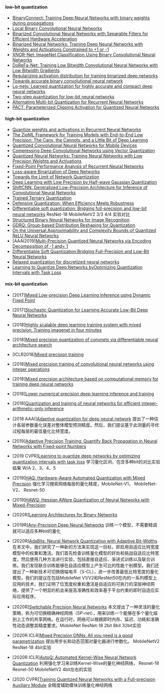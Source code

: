 #### low-bit quantization
- [BinaryConnect: Training Deep Neural Networks with binary weights during propagations](https://arxiv.org/pdf/1511.00363.pdf)
- [Local Binary Convolutional Neural Networks](https://arxiv.org/pdf/1608.06049.pdf)
- [Binarized Convolutional Neural Networks with Separable Filters for Efficient Hardware Acceleration](https://arxiv.org/pdf/1707.04693.pdf)
- [Binarized Neural Networks: Training Deep Neural Networks with Weights and Activations Constrained to +1 or -1](https://arxiv.org/pdf/1602.02830.pdf)
- [XNOR-Net: ImageNet Classification Using Binary Convolutional Neural Networks](https://arxiv.org/pdf/1603.05279.pdf)
- [DoReFa-Net: Training Low Bitwidth Convolutional Neural Networks with Low Bitwidth Gradients](https://arxiv.org/pdf/1606.06160.pdf)
- [Regularizing activation distribution for training binarized deep networks](http://openaccess.thecvf.com/content_CVPR_2019/papers/Ding_Regularizing_Activation_Distribution_for_Training_Binarized_Deep_Networks_CVPR_2019_paper.pdf)
- [Towards accurate binary convolutional neural network](https://arxiv.org/pdf/1711.11294.pdf)
- [Lq-nets: Learned quantization for highly accurate and compact deep neural networks](https://arxiv.org/pdf/1807.10029.pdf)
- [Two-step quantization for low-bit neural networks](http://openaccess.thecvf.com/content_cvpr_2018/papers/Wang_Two-Step_Quantization_for_CVPR_2018_paper.pdf)
- [Alternating Multi-bit Quantization for Recurrent Neural Networks](https://arxiv.org/pdf/1802.00150.pdf)
- [PACT: Parameterized Clipping Activation for Quantized Neural Networks](https://arxiv.org/pdf/1805.06085.pdf)

#### high-bit quantization
- [Quantize weights and activations in Recurrent Neural Networks](https://arxiv.org/pdf/1611.10176.pdf)
- [The ZipML Framework for Training Models with End-to-End Low Precision: The Cans, the Cannots, and a Little Bit of Deep Learning](https://arxiv.org/pdf/1611.05402.pdf)
- [Quantized Convolutional Neural Networks for Mobile Devices](https://arxiv.org/pdf/1512.06473.pdf)
- [Compressing Deep Convolutional Networks using Vector Quantization](https://arxiv.org/pdf/1412.6115.pdf)
- [Quantized Neural Networks: Training Neural Networks with Low Precision Weights and Activations](https://arxiv.org/pdf/1609.07061.pdf)
- [Fixed-Point Performance Analysis of Recurrent Neural Networks](https://arxiv.org/abs/1512.01322)
- [Loss-aware Binarization of Deep Networks](https://arxiv.org/pdf/1611.01600.pdf)
- [Towards the Limit of Network Quantization](https://arxiv.org/pdf/1612.01543.pdf)
- [Deep Learning with Low Precision by Half-wave Gaussian Quantization](https://arxiv.org/pdf/1702.00953.pdf)
- [ShiftCNN: Generalized Low-Precision Architecture for Inference of Convolutional Neural Networks](https://arxiv.org/pdf/1706.02393.pdf)
- [Trained Ternary Quantization](https://arxiv.org/pdf/1612.01064.pdf)
- [Defensive Quantization: When Efficiency Meets Robustness](https://arxiv.org/pdf/1904.08444.pdf)
- [Differentiable soft quantization: Bridging full-precision and low-bit neural networks](http://openaccess.thecvf.com/content_ICCV_2019/papers/Gong_Differentiable_Soft_Quantization_Bridging_Full-Precision_and_Low-Bit_Neural_Networks_ICCV_2019_paper.pdf) ResNet-18 MobileNetV2 3/3 4/4 实验对比
- [Structured Binary Neural Networks for Image Recognition](https://arxiv.xilesou.top/pdf/1909.09934.pdf)
- [GDRQ: Group-based Distribution Reshaping for Quantization](https://arxiv.xilesou.top/pdf/1908.01477.pdf)
- [On the Universal Approximability and Complexity Bounds of Quantized ReLU Neural Networks](https://arxiv.xilesou.top/pdf/1802.03646.pdf)
- [AAAI2019][Multi-Precision Quantized Neural Networks via Encoding Decomposition of -1 and+ 1](https://arxiv.org/pdf/1905.13389.pdf)
- [Differentiable Soft Quantization:Bridging Full-Precision and Low-Bit Neural Networks](http://openaccess.thecvf.com/content_ICCV_2019/papers/Gong_Differentiable_Soft_Quantization_Bridging_Full-Precision_and_Low-Bit_Neural_Networks_ICCV_2019_paper.pdf)
- [Relaxed quantization for discretized neural networks](https://arxiv.xilesou.top/pdf/1810.01875.pdf)
- [Learning to Quantize Deep Networks byOptimizing Quantization Intervals with Task Loss](http://openaccess.thecvf.com/content_CVPR_2019/papers/Jung_Learning_to_Quantize_Deep_Networks_by_Optimizing_Quantization_Intervals_With_CVPR_2019_paper.pdf)

#### mix-bit quantization
- [2017][Mixed Low-precision Deep Learning Inference using Dynamic Fixed Point](https://arxiv.xilesou.top/pdf/1701.08978.pdf)
- [2017][Stochastic Quantization for Learning Accurate Low-Bit Deep Neural Networks](https://link_springer.xilesou.top/article/10.1007/s11263-019-01168-2)
- [2018][Highly scalable deep learning training system with mixed precision: Training imagenet in four minutes](https://arxiv.xilesou.top/abs/1807.11205)
- [2018][Mixed precision quantization of convnets via differentiable neural architecture search](https://arxiv.xilesou.top/pdf/1812.00090.pdf)
- [ICLR2018][Mixed precision training](https://arxiv.xilesou.top/pdf/1710.03740.pdf%EF%BC%89。)

- [2018][Mixed precision training of convolutional neural networks using integer operations](https://arxiv.xilesou.top/abs/1802.00930)

- [2018][Mixed precision architecture based on computational memory for training deep neural networks](https://ieeexplore_ieee.xilesou.top/abstract/document/8351656/)

- [2018][Lower numerical precision deep learning inference and training](https://www.intel.ai/nervana/wp-content/uploads/sites/53/2018/05/Lower-Numerical-Precision-Deep-Learning-Inference-Training.pdf)

- [2018][Quantization and training of neural networks for efficient integer-arithmetic-only inference](http://openaccess.thecvf.com/content_cvpr_2018/html/Jacob_Quantization_and_Training_CVPR_2018_paper.html)

- [2018 AAAI][Adaptive quantization for deep neural network](https://www.aaai.org/ocs/index.php/AAAI/AAAI18/paper/viewPaper/16248)
提出了一种估计各层参数量化误差对整体模型预测精度。然后，我们提议基于此测量的寻优过程每层的最佳量化比特宽度。

- [2019][Adaptive Precision Training: Quantify Back Propagation in Neural Networks with Fixed-point Numbers](https://arxiv.xilesou.top/abs/1911.00361)

- [2019 CVPR][Learning to quantize deep networks by optimizing quantization intervals with task loss](http://openaccess.thecvf.com/content_CVPR_2019/html/Jung_Learning_to_Quantize_Deep_Networks_by_Optimizing_Quantization_Intervals_With_CVPR_2019_paper.html) 
学习量化区间，包含多种bit的对比实验结果 W/A 2、3、4、5

- [2019][HAQ: Hardware-Aware Automated Quantization with Mixed Precision](http://openaccess.thecvf.com/content_CVPR_2019/papers/Wang_HAQ_Hardware-Aware_Automated_Quantization_With_Mixed_Precision_CVPR_2019_paper.pdf)
强化学习搜索网络每层的量化精度，MobileNet-V1， MobileNet-V2， Resnet-50

- [2019][HAWQ: Hessian AWare Quantization of Neural Networks with Mixed-Precision](https://arxiv.org/pdf/1905.03696.pdf)
- [2020R][Learning Architectures for Binary Networks](https://arxiv.org/pdf/2002.06963.pdf)
- [2019R][Any-Precision Deep Neural Networks](https://arxiv.org/pdf/1911.07346.pdf) 训练一个模型，不需要精调就可以适应多种bit的量化
- [2020R][AdaBits: Neural Network Quantization with Adaptive Bit-Widths](https://arxiv.org/pdf/1912.09666.pdf)
在本文中，我们研究了一种新的方法来实现这一目标，即启用自适应比特宽度模型中的权重和激活。我们首先检查训练量化模型的好处和挑战自适应比特宽度，然后使用几种方法进行实验，包括直接自适应、渐进式训练以及联合训练。我们发现联合训练能够在自适应模型上产生可比的性能个别模型。我们还提出了一种新技术可切换限幅电平（S-CL），进一步改善最低比特宽度的量化模型。我们的提议在包括MobileNet V1/V2和ResNet50在内的一系列模型上应用的技术，我们证明了位宽度权重和激活是自适应的可执行的深层神经网络，提供了一个明显的机会来提高准确性和效率基于平台约束的即时自适应实际应用程序。

- [2020R][Switchable Precision Neural Networks](https://arxiv.org/pdf/2002.02815.pdf)
本文提出了一种灵活的量化策略，称为可切换精确神经网络（SP-net），用来训练一个能够在多个量化级别上工作的共享网络。在运行时，网络可以根据即时内存、延迟、功耗和准确性动态调整其精度要求。MobileNet ResNet-18 2bit 8bit 32bit实验
- [2020R ICLR][Mixed Precision DNNs: All you need is a good parametrization](https://arxiv.org/pdf/1905.11452.pdf)
提出用步长和动态范围对量化器进行参数化。 MobileNetV2 ResNet-18 4bit实验
- [2020R ICLR][AutoQ: Automated Kernel-Wise Neural Network Quantization](https://arxiv.org/pdf/1902.05690.pdf)
利用强化学习来训练Kernel-Wise的量化神经网络， Resnet-18 Resnet-50 MobileNetV2 4bit左右的实验

- [2020 CVPR][Training Quantized Neural Networks with a Full-precision Auxiliary Module](https://arxiv.org/pdf/1903.11236.pdf) 全精度辅助模块训练量化神经网络
